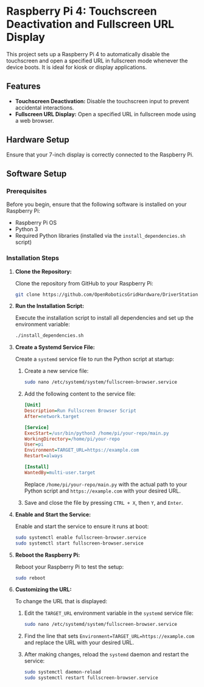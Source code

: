 # Raspberry Pi 4: Touchscreen Deactivation and Fullscreen URL Display

This project sets up a Raspberry Pi 4 to automatically disable the touchscreen and open a specified URL in fullscreen mode whenever the device boots. It is ideal for kiosk or display applications.

## Features

- **Touchscreen Deactivation:** Disable the touchscreen input to prevent accidental interactions.
- **Fullscreen URL Display:** Open a specified URL in fullscreen mode using a web browser.

## Hardware Setup

Ensure that your 7-inch display is correctly connected to the Raspberry Pi.

## Software Setup

### Prerequisites

Before you begin, ensure that the following software is installed on your Raspberry Pi:

- Raspberry Pi OS
- Python 3
- Required Python libraries (installed via the `install_dependencies.sh` script)

### Installation Steps

1. **Clone the Repository:**

    Clone the repository from GitHub to your Raspberry Pi:

    ```bash
    git clone https://github.com/OpenRoboticsGridHardware/DriverStationHub.git
    ```



2. **Run the Installation Script:**

    Execute the installation script to install all dependencies and set up the environment variable:

    ```bash
    ./install_dependencies.sh
    ```

3. **Create a Systemd Service File:**

    Create a `systemd` service file to run the Python script at startup:

    1. Create a new service file:

        ```bash
        sudo nano /etc/systemd/system/fullscreen-browser.service
        ```

    2. Add the following content to the service file:

        ```ini
        [Unit]
        Description=Run Fullscreen Browser Script
        After=network.target

        [Service]
        ExecStart=/usr/bin/python3 /home/pi/your-repo/main.py
        WorkingDirectory=/home/pi/your-repo
        User=pi
        Environment=TARGET_URL=https://example.com
        Restart=always

        [Install]
        WantedBy=multi-user.target
        ```

        Replace `/home/pi/your-repo/main.py` with the actual path to your Python script and `https://example.com` with your desired URL.

    3. Save and close the file by pressing `CTRL + X`, then `Y`, and `Enter`.

4. **Enable and Start the Service:**

    Enable and start the service to ensure it runs at boot:

    ```bash
    sudo systemctl enable fullscreen-browser.service
    sudo systemctl start fullscreen-browser.service
    ```

5. **Reboot the Raspberry Pi:**

    Reboot your Raspberry Pi to test the setup:

    ```bash
    sudo reboot
    ```

6. **Customizing the URL:**

    To change the URL that is displayed:

    1. Edit the `TARGET_URL` environment variable in the `systemd` service file:

        ```bash
        sudo nano /etc/systemd/system/fullscreen-browser.service
        ```

    2. Find the line that sets `Environment=TARGET_URL=https://example.com` and replace the URL with your desired URL.

    3. After making changes, reload the `systemd` daemon and restart the service:

        ```bash
        sudo systemctl daemon-reload
        sudo systemctl restart fullscreen-browser.service
        ```
